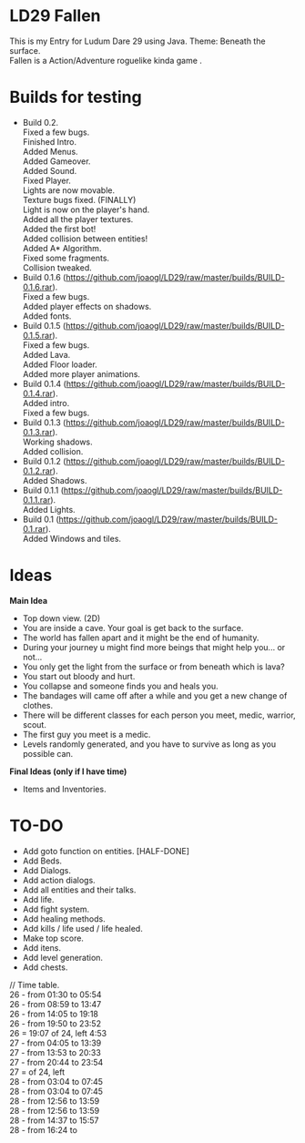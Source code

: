LD29 Fallen
====

This is my Entry for Ludum Dare 29 using Java. Theme: Beneath the surface. <br>
Fallen is a Action/Adventure roguelike kinda game .

Builds for testing
====
- Build 0.2. <br>
	Fixed a few bugs. <br>
	Finished Intro. <br>
	Added Menus. <br>
	Added Gameover. <br>
	Added Sound. <br>
	Fixed Player. <br>
	Lights are now movable. <br>
	Texture bugs fixed. (FINALLY) <br>
	Light is now on the player's hand. <br>
	Added all the player textures. <br>
	Added the first bot! <br>
	Added collision between entities! <br>
	Added A* Algorithm. <br>
	Fixed some fragments. <br>
	Collision tweaked. <br>
- Build 0.1.6 (https://github.com/joaogl/LD29/raw/master/builds/BUILD-0.1.6.rar). <br>
	Fixed a few bugs. <br>
	Added player effects on shadows. <br>
	Added fonts. <br>
- Build 0.1.5 (https://github.com/joaogl/LD29/raw/master/builds/BUILD-0.1.5.rar). <br>
	Fixed a few bugs. <br>
	Added Lava. <br>
	Added Floor loader. <br>
	Added more player animations. <br>
- Build 0.1.4 (https://github.com/joaogl/LD29/raw/master/builds/BUILD-0.1.4.rar). <br> 
	Added intro. <br>
	Fixed a few bugs. <br>
- Build 0.1.3 (https://github.com/joaogl/LD29/raw/master/builds/BUILD-0.1.3.rar). <br> 
	Working shadows. <br>
	Added collision. <br>
- Build 0.1.2 (https://github.com/joaogl/LD29/raw/master/builds/BUILD-0.1.2.rar). <br> 
	Added Shadows. <br>
- Build 0.1.1 (https://github.com/joaogl/LD29/raw/master/builds/BUILD-0.1.1.rar). <br> 
	Added Lights. <br>
- Build 0.1 (https://github.com/joaogl/LD29/raw/master/builds/BUILD-0.1.rar). <br> 
	Added Windows and tiles. <br>

**Ideas**
====
**Main Idea**
- Top down view. (2D)
- You are inside a cave. Your goal is get back to the surface.
- The world has fallen apart and it might be the end of humanity.
- During your journey u might find more beings that might help you... or not... 
- You only get the light from the surface or from beneath which is lava?
- You start out bloody and hurt.
- You collapse and someone finds you and heals you.
- The bandages will came off after a while and you get a new change of clothes.
- There will be different classes for each person you meet, medic, warrior, scout.
- The first guy you meet is a medic.
- Levels randomly generated, and you have to survive as long as you possible can.

**Final Ideas (only if I have time)**
- Items and Inventories.

TO-DO
====
- Add goto function on entities. [HALF-DONE]
- Add Beds.
- Add Dialogs.
- Add action dialogs.
- Add all entities and their talks.
- Add life.
- Add fight system.
- Add healing methods.
- Add kills / life used / life healed.
- Make top score.
- Add itens.
- Add level generation.
- Add chests.

// Time table. <br>
26 - from 01:30 to 05:54 <br>
26 - from 08:59 to 13:47 <br>
26 - from 14:05 to 19:18 <br>
26 - from 19:50 to 23:52 <br>
   26 = 19:07 of 24, left 4:53 <br>
27 - from 04:05 to 13:39 <br>
27 - from 13:53 to 20:33 <br>
27 - from 20:44 to 23:54 <br>
   27 =  of 24, left <br>
28 - from 03:04 to 07:45 <br>
28 - from 03:04 to 07:45 <br>
28 - from 12:56 to 13:59 <br>
28 - from 12:56 to 13:59 <br>
28 - from 14:37 to 15:57 <br>
28 - from 16:24 to   <br>